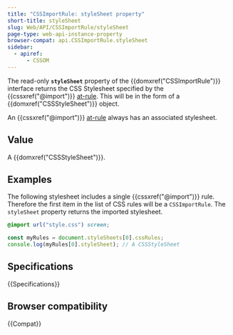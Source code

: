 ```yaml
---
title: "CSSImportRule: styleSheet property"
short-title: styleSheet
slug: Web/API/CSSImportRule/styleSheet
page-type: web-api-instance-property
browser-compat: api.CSSImportRule.styleSheet
sidebar:
  - apiref:
      - CSSOM
---
```


The read-only **`styleSheet`** property of the
{{domxref("CSSImportRule")}} interface returns the CSS Stylesheet specified by the
{{cssxref("@import")}} [at-rule](/en-US/docs/Web/CSS/CSS_syntax/At-rule). This will be
in the form of a {{domxref("CSSStyleSheet")}} object.

An {{cssxref("@import")}} [at-rule](/en-US/docs/Web/CSS/CSS_syntax/At-rule) always has
an associated stylesheet.

## Value

A {{domxref("CSSStyleSheet")}}.

## Examples

The following stylesheet includes a single {{cssxref("@import")}} rule. Therefore the
first item in the list of CSS rules will be a `CSSImportRule`. The
`styleSheet` property returns the imported stylesheet.

```css
@import url("style.css") screen;
```

```js
const myRules = document.styleSheets[0].cssRules;
console.log(myRules[0].styleSheet); // A CSSStyleSheet
```

## Specifications

{{Specifications}}

## Browser compatibility

{{Compat}}
